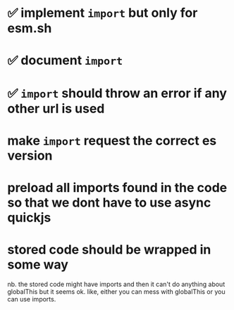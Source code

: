 # ✅ implement `import` but only for esm.sh

# ✅ document `import`

# ✅ `import` should throw an error if any other url is used

# make `import` request the correct es version

# preload all imports found in the code so that we dont have to use async quickjs

# stored code should be wrapped in some way

nb. the stored code might have imports and then it can't do anything about globalThis but it seems ok.
like, either you can mess with globalThis or you can use imports.